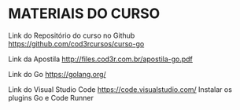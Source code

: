 # MATERIAIS DO CURSO

Link do Repositório do curso no Github
https://github.com/cod3rcursos/curso-go

Link da Apostila
http://files.cod3r.com.br/apostila-go.pdf


Link do Go
https://golang.org/

Link do Visual Studio Code
https://code.visualstudio.com/
Instalar os plugins Go e Code Runner